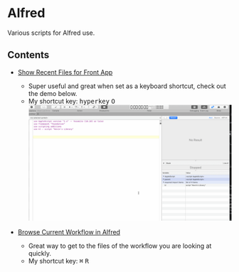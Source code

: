 # Alfred

Various scripts for Alfred use.

## Contents

- [Show Recent Files for Front App][f87hsj34]
    - Super useful and great when set as a keyboard shortcut, check out the demo below.
    - My shortcut key: <kbd>hyperkey</kbd> <kbd>O</kbd>
    ![demo](../imgs/alfred-recentfilesdemo.gif)


- [Browse Current Workflow in Alfred][6274c240]
    - Great way to get to the files of the workflow you are looking at quickly.
    - My shortcut key: <kbd>⌘</kbd> <kbd>R</kbd>

[f87hsj34]: ./Show-Recent-Files-for-Front-App.applescript
[6274c240]: ./Browse-Current-Workflow-in-Alfred.applescript
